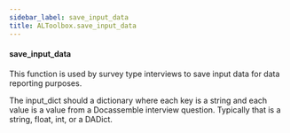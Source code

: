 ```yaml
---
sidebar_label: save_input_data
title: ALToolbox.save_input_data
---
```


#### save\_input\_data

This function is used by survey type interviews to save input data for data reporting purposes.

The input_dict should a dictionary where each key is a string and each value is a value from a Docassemble interview
question. Typically that is a string, float, int, or a DADict.

